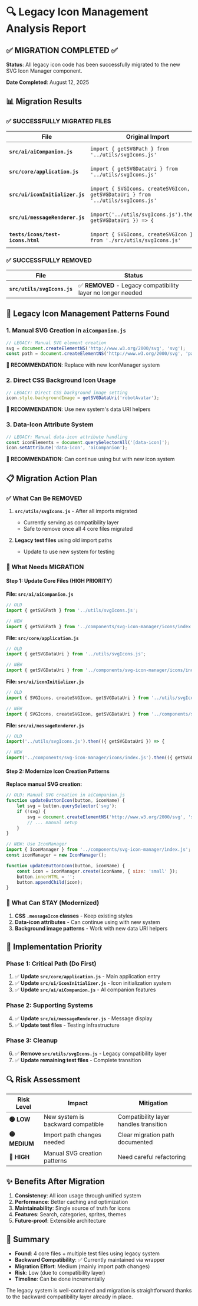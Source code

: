 # 🔍 Legacy Icon Management Analysis Report

## ✅ **MIGRATION COMPLETED** ✅

**Status**: All legacy icon code has been successfully migrated to the new SVG Icon Manager component.

**Date Completed**: August 12, 2025

## 📊 Migration Results

### ✅ **SUCCESSFULLY MIGRATED FILES**

| File | Original Import | New Import | Status |
|------|----------------|------------|--------|
| **`src/ai/aiCompanion.js`** | `import { getSVGPath } from '../utils/svgIcons.js'` | `import { getSVGPath } from '../components/svg-icon-manager/icons/index.js'` | ✅ **MIGRATED** |
| **`src/core/application.js`** | `import { getSVGDataUri } from '../utils/svgIcons.js'` | `import { getSVGDataUri } from '../components/svg-icon-manager/icons/index.js'` | ✅ **MIGRATED** |
| **`src/ui/iconInitializer.js`** | `import { SVGIcons, createSVGIcon, getSVGDataUri } from '../utils/svgIcons.js'` | `import { SVGIcons, createSVGIcon, getSVGDataUri } from '../components/svg-icon-manager/icons/index.js'` | ✅ **MIGRATED** |
| **`src/ui/messageRenderer.js`** | `import('../utils/svgIcons.js').then(({ getSVGDataUri }) => {` | `import('../components/svg-icon-manager/icons/index.js').then(({ getSVGDataUri }) => {` | ✅ **MIGRATED** |
| **`tests/icons/test-icons.html`** | `import { SVGIcons, createSVGIcon } from './src/utils/svgIcons.js'` | `import { SVGIcons, createSVGIcon } from './src/components/svg-icon-manager/icons/index.js'` | ✅ **MIGRATED** |

### ✅ **SUCCESSFULLY REMOVED**

| File | Status |
|------|--------|
| **`src/utils/svgIcons.js`** | ✅ **REMOVED** - Legacy compatibility layer no longer needed |

## 🔧 Legacy Icon Management Patterns Found

### 1. **Manual SVG Creation in `aiCompanion.js`**
```javascript
// LEGACY: Manual SVG element creation
svg = document.createElementNS('http://www.w3.org/2000/svg', 'svg');
const path = document.createElementNS('http://www.w3.org/2000/svg', 'path');
```
**🔄 RECOMMENDATION**: Replace with new IconManager system

### 2. **Direct CSS Background Icon Usage**
```javascript
// LEGACY: Direct CSS background image setting
icon.style.backgroundImage = getSVGDataUri('robotAvatar');
```
**🔄 RECOMMENDATION**: Use new system's data URI helpers

### 3. **Data-Icon Attribute System**
```javascript
// LEGACY: Manual data-icon attribute handling
const iconElements = document.querySelectorAll('[data-icon]');
icon.setAttribute('data-icon', 'aiCompanion');
```
**🔄 RECOMMENDATION**: Can continue using but with new icon system

## 📋 Migration Action Plan

### ✅ **What Can Be REMOVED**

1. **`src/utils/svgIcons.js`** - After all imports migrated
   - Currently serving as compatibility layer
   - Safe to remove once all 4 core files migrated

2. **Legacy test files** using old import paths
   - Update to use new system for testing

### 🔄 **What Needs MIGRATION**

#### **Step 1: Update Core Files (HIGH PRIORITY)**

**File: `src/ai/aiCompanion.js`**
```javascript
// OLD
import { getSVGPath } from '../utils/svgIcons.js';

// NEW  
import { getSVGPath } from '../components/svg-icon-manager/icons/index.js';
```

**File: `src/core/application.js`**
```javascript
// OLD
import { getSVGDataUri } from '../utils/svgIcons.js';

// NEW
import { getSVGDataUri } from '../components/svg-icon-manager/icons/index.js';
```

**File: `src/ui/iconInitializer.js`**
```javascript
// OLD
import { SVGIcons, createSVGIcon, getSVGDataUri } from '../utils/svgIcons.js';

// NEW
import { SVGIcons, createSVGIcon, getSVGDataUri } from '../components/svg-icon-manager/icons/index.js';
```

**File: `src/ui/messageRenderer.js`**
```javascript
// OLD
import('../utils/svgIcons.js').then(({ getSVGDataUri }) => {

// NEW
import('../components/svg-icon-manager/icons/index.js').then(({ getSVGDataUri }) => {
```

#### **Step 2: Modernize Icon Creation Patterns**

**Replace manual SVG creation:**
```javascript
// OLD: Manual SVG creation in aiCompanion.js
function updateButtonIcon(button, iconName) {
    let svg = button.querySelector('svg');
    if (!svg) {
        svg = document.createElementNS('http://www.w3.org/2000/svg', 'svg');
        // ... manual setup
    }
}

// NEW: Use IconManager
import { IconManager } from '../components/svg-icon-manager/index.js';
const iconManager = new IconManager();

function updateButtonIcon(button, iconName) {
    const icon = iconManager.create(iconName, { size: 'small' });
    button.innerHTML = '';
    button.appendChild(icon);
}
```

### 🎨 **What Can STAY (Modernized)**

1. **CSS `.messageIcon` classes** - Keep existing styles
2. **Data-icon attributes** - Can continue using with new system
3. **Background image patterns** - Work with new data URI helpers

## 🚀 Implementation Priority

### **Phase 1: Critical Path (Do First)**
1. ✅ **Update `src/core/application.js`** - Main application entry
2. ✅ **Update `src/ui/iconInitializer.js`** - Icon initialization system  
3. ✅ **Update `src/ai/aiCompanion.js`** - AI companion features

### **Phase 2: Supporting Systems**
4. ✅ **Update `src/ui/messageRenderer.js`** - Message display
5. ✅ **Update test files** - Testing infrastructure

### **Phase 3: Cleanup**
6. ✅ **Remove `src/utils/svgIcons.js`** - Legacy compatibility layer
7. ✅ **Update remaining test files** - Complete transition

## 🔍 **Risk Assessment**

| Risk Level | Impact | Mitigation |
|------------|--------|------------|
| **🟢 LOW** | New system is backward compatible | Compatibility layer handles transition |
| **🟡 MEDIUM** | Import path changes needed | Clear migration path documented |
| **🔴 HIGH** | Manual SVG creation patterns | Need careful refactoring |

## ✨ **Benefits After Migration**

1. **Consistency**: All icon usage through unified system
2. **Performance**: Better caching and optimization  
3. **Maintainability**: Single source of truth for icons
4. **Features**: Search, categories, sprites, themes
5. **Future-proof**: Extensible architecture

## 📝 **Summary**

- **Found**: 4 core files + multiple test files using legacy system
- **Backward Compatibility**: ✅ Currently maintained via wrapper
- **Migration Effort**: Medium (mainly import path changes)
- **Risk**: Low (due to compatibility layer)
- **Timeline**: Can be done incrementally

The legacy system is well-contained and migration is straightforward thanks to the backward compatibility layer already in place.
